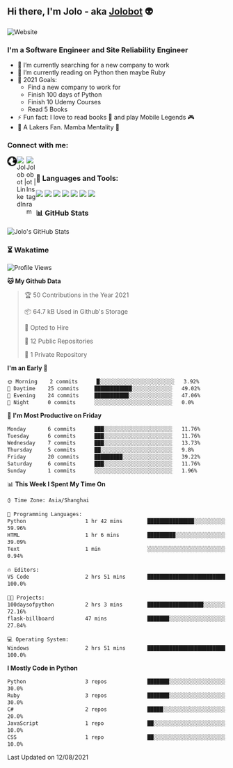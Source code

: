## Hi there, I'm Jolo - aka [Jolobot](https://www.jolobot.com) :alien:

![Website](https://img.shields.io/website?down_color=red&down_message=down&style=for-the-badge&up_color=green&up_message=up&url=https%3A%2F%2Fwww.jolobot.com%2F)

### I'm a Software Engineer and Site Reliability Engineer

- 🔭 I’m currently searching for a new company to work
- 🌱 I’m currently reading on Python then maybe Ruby
- 🥅 2021 Goals:
    - Find a new company to work for
    - Finish 100 days of Python
    - Finish 10 Udemy Courses
    - Read 5 Books
- ⚡ Fun fact: I love to read books :book: and play Mobile Legends :video_game:
- :basketball: A Lakers Fan. Mamba Mentality :snake:

### Connect with me:

[<img align="left" alt="jolobot.com" width="22px" src="https://raw.githubusercontent.com/iconic/open-iconic/master/svg/globe.svg" />](https://www.jolobot.com)
[<img align="left" alt="Jolobot | LinkedIn" width="22px" src="https://cdn.jsdelivr.net/npm/simple-icons@v3/icons/linkedin.svg" />](http://linkedin.com/in/jolovillanueva)
[<img align="left" alt="Jolobot | Instagram" width="22px" src="https://cdn.jsdelivr.net/npm/simple-icons@v3/icons/instagram.svg" />](https://www.instagram.com/jolovillanueva47)

<br />

### :wrench: Languages and Tools:

![](https://img.shields.io/badge/OS-Ubuntu-informational?style=flat&logo=ubuntu&logoColor=white&color=2bbc8a)
![](https://img.shields.io/badge/Editor-VS_Code-informational?style=flat&logo=visual-studio-code&logoColor=white&color=2bbc8a)
![](https://img.shields.io/badge/Code-Python-informational?style=flat&logo=python&logoColor=white&color=2bbc8a)
![](https://img.shields.io/badge/Shell-Bash-informational?style=flat&logo=gnu-bash&logoColor=white&color=2bbc8a)
![](https://img.shields.io/badge/Tools-Docker-informational?style=flat&logo=docker&logoColor=blue&color=2bbc8a)
![](https://img.shields.io/badge/Tools-Kubernetes-informational?style=flat&logo=kubernetes&logoColor=white&color=2bbc8a)
![](https://img.shields.io/badge/Cloud-AWS-informational?style=flat&logo=amazon-aws&logoColor=orange&color=2bbc8a)

### :bar_chart: GitHub Stats

<img align="center" src="https://github-readme-stats.vercel.app/api?username=jolovillanueva47&show_icons=true&theme=synthwave" alt="Jolo's GitHub Stats" />

### :hourglass_flowing_sand: Wakatime

<!--START_SECTION:waka-->
![Profile Views](http://img.shields.io/badge/Profile%20Views-0-blue)

**🐱 My Github Data** 

> 🏆 50 Contributions in the Year 2021
 > 
> 📦 64.7 kB Used in Github's Storage 
 > 
> 💼 Opted to Hire
 > 
> 📜 12 Public Repositories 
 > 
> 🔑 1 Private Repository 
 > 
**I'm an Early 🐤** 

```text
🌞 Morning    2 commits      █░░░░░░░░░░░░░░░░░░░░░░░░   3.92% 
🌆 Daytime    25 commits     ████████████░░░░░░░░░░░░░   49.02% 
🌃 Evening    24 commits     ███████████░░░░░░░░░░░░░░   47.06% 
🌙 Night      0 commits      ░░░░░░░░░░░░░░░░░░░░░░░░░   0.0%

```
📅 **I'm Most Productive on Friday** 

```text
Monday       6 commits      ███░░░░░░░░░░░░░░░░░░░░░░   11.76% 
Tuesday      6 commits      ███░░░░░░░░░░░░░░░░░░░░░░   11.76% 
Wednesday    7 commits      ███░░░░░░░░░░░░░░░░░░░░░░   13.73% 
Thursday     5 commits      ██░░░░░░░░░░░░░░░░░░░░░░░   9.8% 
Friday       20 commits     █████████░░░░░░░░░░░░░░░░   39.22% 
Saturday     6 commits      ███░░░░░░░░░░░░░░░░░░░░░░   11.76% 
Sunday       1 commits      ░░░░░░░░░░░░░░░░░░░░░░░░░   1.96%

```


📊 **This Week I Spent My Time On** 

```text
⌚︎ Time Zone: Asia/Shanghai

💬 Programming Languages: 
Python                   1 hr 42 mins        ███████████████░░░░░░░░░░   59.96% 
HTML                     1 hr 6 mins         █████████░░░░░░░░░░░░░░░░   39.09% 
Text                     1 min               ░░░░░░░░░░░░░░░░░░░░░░░░░   0.94%

🔥 Editors: 
VS Code                  2 hrs 51 mins       █████████████████████████   100.0%

🐱‍💻 Projects: 
100daysofpython          2 hrs 3 mins        ██████████████████░░░░░░░   72.16% 
flask-billboard          47 mins             ███████░░░░░░░░░░░░░░░░░░   27.84%

💻 Operating System: 
Windows                  2 hrs 51 mins       █████████████████████████   100.0%

```

**I Mostly Code in Python** 

```text
Python                   3 repos             ███████░░░░░░░░░░░░░░░░░░   30.0% 
Ruby                     3 repos             ███████░░░░░░░░░░░░░░░░░░   30.0% 
C#                       2 repos             █████░░░░░░░░░░░░░░░░░░░░   20.0% 
JavaScript               1 repo              ██░░░░░░░░░░░░░░░░░░░░░░░   10.0% 
CSS                      1 repo              ██░░░░░░░░░░░░░░░░░░░░░░░   10.0%

```



 Last Updated on 12/08/2021
<!--END_SECTION:waka-->

